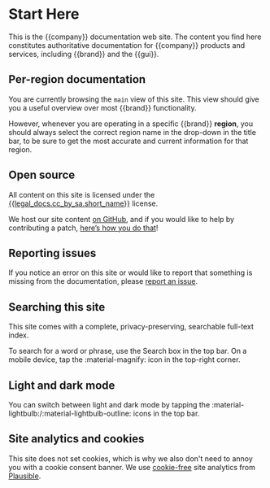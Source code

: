 # Start Here

This is the {{company}} documentation web site.
The content you find here constitutes authoritative documentation for {{company}} products and services, including {{brand}} and the {{gui}}.

## Per-region documentation

You are currently browsing the `main` view of this site.
This view should give you a useful overview over most {{brand}} functionality.

However, whenever you are operating in a specific {{brand}} **region**, you should always select the correct region name in the drop-down in the title bar, to be sure to get the most accurate and current information for that region.

## Open source

All content on this site is licensed under the [{{legal_docs.cc_by_sa.short_name}}]({{legal_docs.cc_by_sa.url}}) license.

We host our site content [on GitHub]({{config.repo_url}}), and if you would like to help by contributing a patch, [here’s how you do that](contrib/index.md)!

## Reporting issues

If you notice an error on this site or would like to report that something is missing from the documentation, please [report an issue](contrib/issues.md).

## Searching this site

This site comes with a complete, privacy-preserving, searchable full-text index.

To search for a word or phrase, use the Search box in the top bar.
On a mobile device, tap the :material-magnify: icon in the top-right corner.

## Light and dark mode

You can switch between light and dark mode by tapping the :material-lightbulb:/:material-lightbulb-outline: icons in the top bar.

## Site analytics and cookies

This site does not set cookies, which is why we also don't need to annoy you with a cookie consent banner.
We use [cookie-free](https://plausible.io/data-policy#how-we-count-unique-users-without-cookies) site analytics from [Plausible](https://plausible.io).
